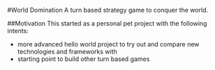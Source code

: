#World Domination
A turn based strategy game to conquer the world.

##Motivation
This started as a personal pet project with the following intents:
* more advanced hello world project to try out and compare new technologies and frameworks with
* starting point to build other turn based games